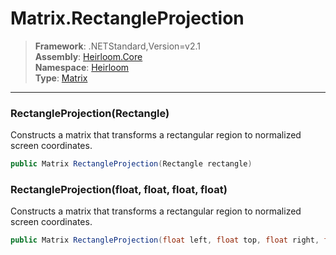 # Matrix.RectangleProjection

> **Framework**: .NETStandard,Version=v2.1  
> **Assembly**: [Heirloom.Core][0]  
> **Namespace**: [Heirloom][0]  
> **Type**: [Matrix][1]

--------------------------------------------------------------------------------

### RectangleProjection(Rectangle)

Constructs a matrix that transforms a rectangular region to normalized screen coordinates.

```cs
public Matrix RectangleProjection(Rectangle rectangle)
```

### RectangleProjection(float, float, float, float)

Constructs a matrix that transforms a rectangular region to normalized screen coordinates.

```cs
public Matrix RectangleProjection(float left, float top, float right, float bottom)
```

[0]: ../Heirloom.Core.md
[1]: Heirloom.Matrix.md

